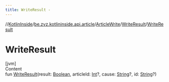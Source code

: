 ```yaml
---
title: WriteResult -
---
```

//[KotlinInside](../../../index.md)/[be.zvz.kotlininside.api.article](../../index.md)/[ArticleWrite](../index.md)/[WriteResult](index.md)/[WriteResult](-write-result.md)



# WriteResult  
[jvm]  
Content  
fun [WriteResult](-write-result.md)(result: [Boolean](https://kotlinlang.org/api/latest/jvm/stdlib/kotlin/-boolean/index.html), articleId: [Int](https://kotlinlang.org/api/latest/jvm/stdlib/kotlin/-int/index.html)?, cause: [String](https://kotlinlang.org/api/latest/jvm/stdlib/kotlin/-string/index.html)?, id: [String](https://kotlinlang.org/api/latest/jvm/stdlib/kotlin/-string/index.html)?)  



